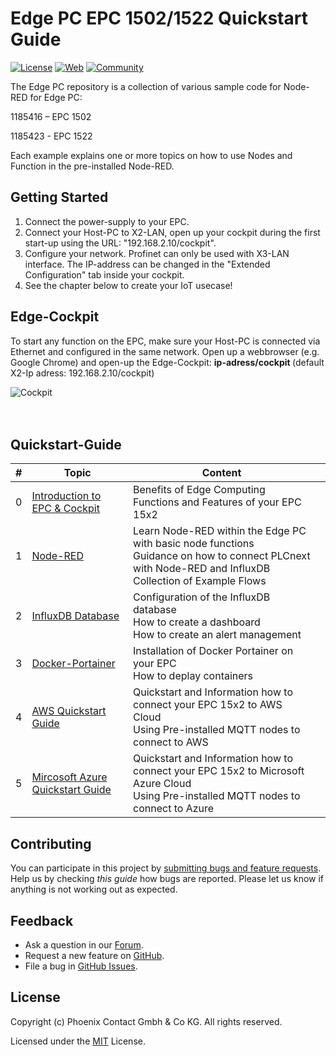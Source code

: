 # Edge PC EPC 1502/1522 Quickstart Guide

[![License](https://img.shields.io/badge/license-MIT-blue.svg)](LICENSE)
[![Web](https://img.shields.io/badge/PLCnext-Website-blue.svg)](https://www.phoenixcontact.com/plcnext)
[![Community](https://img.shields.io/badge/PLCnext-Community-blue.svg)](https://www.plcnext-community.net)

The Edge PC repository is a collection of various sample code for Node-RED for Edge PC:

1185416 – EPC 1502 

1185423 -  EPC 1522 

Each example explains one or more topics on how to use Nodes and Function in the pre-installed Node-RED.

## Getting Started

1. Connect the power-supply to your EPC.
2. Connect your Host-PC to X2-LAN, open up your cockpit during the first start-up using the URL: "192.168.2.10/cockpit".
3. Configure your network. Profinet can only be used with X3-LAN interface.
   The IP-address can be changed in the "Extended Configuration" tab inside your cockpit.
4. See the chapter below to create your IoT usecase!

## Edge-Cockpit
To start any function on the EPC, make sure your Host-PC is connected via Ethernet and configured in the same network.
Open up a webbrowser (e.g. Google Chrome) and open-up the Edge-Cockpit:
<b>ip-adress/cockpit </b>
(default X2-Ip adress: 192.168.2.10/cockpit) <br>

![Cockpit](images/00_CockpitS.jpg) <br>
<br>
<br>
## Quickstart-Guide

|   #  |  Topic   |  Content   |     |
| --- | --- | --- | --- |
| 0 | [Introduction to EPC & Cockpit](99_EPC15x2_Introduction.md) | Benefits of Edge Computing <br> Functions and Features of your EPC 15x2 |
|   1  |  [Node-RED](07_Node-RED_HowTo.md)   |  Learn Node-RED within the Edge PC with basic node functions <br> Guidance on how to connect PLCnext with Node-RED and InfluxDB  <br> Collection of Example Flows   | 
|  2   | [InfluxDB Database](09_InfluxDB.md)    | Configuration of the InfluxDB database <br> How to create a dashboard <br> How to create an alert management  |
|  3   | [Docker-Portainer](08_DockerPortainer.md)    | Installation of Docker Portainer on your EPC <br> How to deplay containers  | 
|  4   | [AWS Quickstart Guide](10_AWS_QuickstartGuide.md)    | Quickstart and Information how to connect your EPC 15x2 to AWS Cloud <br> Using Pre-installed MQTT nodes to connect to AWS  | 
|  5   | [Mircosoft Azure Quickstart Guide](11_Azure_QuickstartGuide.md)    | Quickstart and Information how to connect your EPC 15x2 to Microsoft Azure Cloud <br> Using Pre-installed MQTT nodes to connect to Azure  | 

## Contributing

You can participate in this project by [submitting bugs and feature requests](https://github.com/PLCnext/OSSTemplate/issues). Help us by checking *this guide* how bugs are reported.
Please let us know if anything is not working out as expected.

## Feedback

* Ask a question in our [Forum](https://www.plcnext-community.net/index.php?option=com_easydiscuss&view=categories&Itemid=221&lang=en).
* Request a new feature on [GitHub](CONTRIBUTING.md).
* File a bug in [GitHub Issues](https://github.com/PLCnext/CSharpSamples/issues).

## License

Copyright (c) Phoenix Contact Gmbh & Co KG. All rights reserved.

Licensed under the [MIT](LICENSE) License.